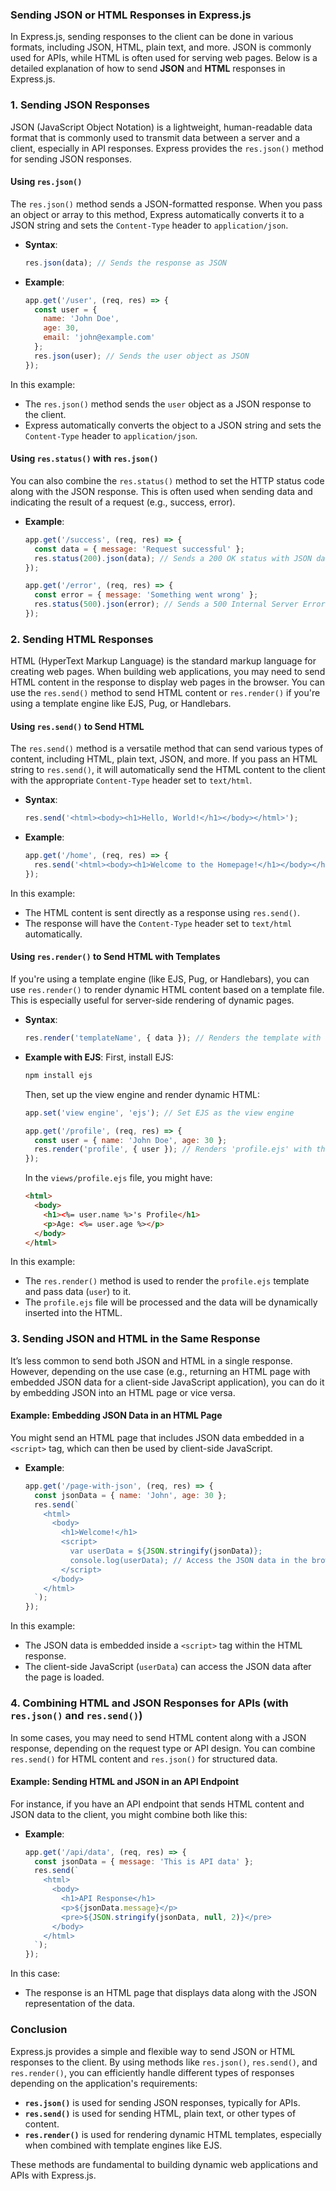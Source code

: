 ### **Sending JSON or HTML Responses in Express.js**

In Express.js, sending responses to the client can be done in various formats, including JSON, HTML, plain text, and more. JSON is commonly used for APIs, while HTML is often used for serving web pages. Below is a detailed explanation of how to send **JSON** and **HTML** responses in Express.js.

### **1. Sending JSON Responses**

JSON (JavaScript Object Notation) is a lightweight, human-readable data format that is commonly used to transmit data between a server and a client, especially in API responses. Express provides the `res.json()` method for sending JSON responses.

#### **Using `res.json()`**

The `res.json()` method sends a JSON-formatted response. When you pass an object or array to this method, Express automatically converts it to a JSON string and sets the `Content-Type` header to `application/json`.

- **Syntax**:
  ```javascript
  res.json(data); // Sends the response as JSON
  ```

- **Example**:
  ```javascript
  app.get('/user', (req, res) => {
    const user = {
      name: 'John Doe',
      age: 30,
      email: 'john@example.com'
    };
    res.json(user); // Sends the user object as JSON
  });
  ```

In this example:
- The `res.json()` method sends the `user` object as a JSON response to the client.
- Express automatically converts the object to a JSON string and sets the `Content-Type` header to `application/json`.

#### **Using `res.status()` with `res.json()`**

You can also combine the `res.status()` method to set the HTTP status code along with the JSON response. This is often used when sending data and indicating the result of a request (e.g., success, error).

- **Example**:
  ```javascript
  app.get('/success', (req, res) => {
    const data = { message: 'Request successful' };
    res.status(200).json(data); // Sends a 200 OK status with JSON data
  });

  app.get('/error', (req, res) => {
    const error = { message: 'Something went wrong' };
    res.status(500).json(error); // Sends a 500 Internal Server Error with JSON data
  });
  ```

### **2. Sending HTML Responses**

HTML (HyperText Markup Language) is the standard markup language for creating web pages. When building web applications, you may need to send HTML content in the response to display web pages in the browser. You can use the `res.send()` method to send HTML content or `res.render()` if you're using a template engine like EJS, Pug, or Handlebars.

#### **Using `res.send()` to Send HTML**

The `res.send()` method is a versatile method that can send various types of content, including HTML, plain text, JSON, and more. If you pass an HTML string to `res.send()`, it will automatically send the HTML content to the client with the appropriate `Content-Type` header set to `text/html`.

- **Syntax**:
  ```javascript
  res.send('<html><body><h1>Hello, World!</h1></body></html>');
  ```

- **Example**:
  ```javascript
  app.get('/home', (req, res) => {
    res.send('<html><body><h1>Welcome to the Homepage!</h1></body></html>');
  });
  ```

In this example:
- The HTML content is sent directly as a response using `res.send()`.
- The response will have the `Content-Type` header set to `text/html` automatically.

#### **Using `res.render()` to Send HTML with Templates**

If you're using a template engine (like EJS, Pug, or Handlebars), you can use `res.render()` to render dynamic HTML content based on a template file. This is especially useful for server-side rendering of dynamic pages.

- **Syntax**:
  ```javascript
  res.render('templateName', { data }); // Renders the template with the provided data
  ```

- **Example with EJS**:
  First, install EJS:
  ```bash
  npm install ejs
  ```

  Then, set up the view engine and render dynamic HTML:
  ```javascript
  app.set('view engine', 'ejs'); // Set EJS as the view engine

  app.get('/profile', (req, res) => {
    const user = { name: 'John Doe', age: 30 };
    res.render('profile', { user }); // Renders 'profile.ejs' with the user data
  });
  ```

  In the `views/profile.ejs` file, you might have:
  ```html
  <html>
    <body>
      <h1><%= user.name %>'s Profile</h1>
      <p>Age: <%= user.age %></p>
    </body>
  </html>
  ```

In this example:
- The `res.render()` method is used to render the `profile.ejs` template and pass data (`user`) to it.
- The `profile.ejs` file will be processed and the data will be dynamically inserted into the HTML.

### **3. Sending JSON and HTML in the Same Response**

It’s less common to send both JSON and HTML in a single response. However, depending on the use case (e.g., returning an HTML page with embedded JSON data for a client-side JavaScript application), you can do it by embedding JSON into an HTML page or vice versa.

#### **Example: Embedding JSON Data in an HTML Page**

You might send an HTML page that includes JSON data embedded in a `<script>` tag, which can then be used by client-side JavaScript.

- **Example**:
  ```javascript
  app.get('/page-with-json', (req, res) => {
    const jsonData = { name: 'John', age: 30 };
    res.send(`
      <html>
        <body>
          <h1>Welcome!</h1>
          <script>
            var userData = ${JSON.stringify(jsonData)};
            console.log(userData); // Access the JSON data in the browser
          </script>
        </body>
      </html>
    `);
  });
  ```

In this example:
- The JSON data is embedded inside a `<script>` tag within the HTML response.
- The client-side JavaScript (`userData`) can access the JSON data after the page is loaded.

### **4. Combining HTML and JSON Responses for APIs (with `res.json()` and `res.send()`)**

In some cases, you may need to send HTML content along with a JSON response, depending on the request type or API design. You can combine `res.send()` for HTML content and `res.json()` for structured data.

#### **Example: Sending HTML and JSON in an API Endpoint**

For instance, if you have an API endpoint that sends HTML content and JSON data to the client, you might combine both like this:

- **Example**:
  ```javascript
  app.get('/api/data', (req, res) => {
    const jsonData = { message: 'This is API data' };
    res.send(`
      <html>
        <body>
          <h1>API Response</h1>
          <p>${jsonData.message}</p>
          <pre>${JSON.stringify(jsonData, null, 2)}</pre>
        </body>
      </html>
    `);
  });
  ```

In this case:
- The response is an HTML page that displays data along with the JSON representation of the data.

### **Conclusion**

Express.js provides a simple and flexible way to send JSON or HTML responses to the client. By using methods like `res.json()`, `res.send()`, and `res.render()`, you can efficiently handle different types of responses depending on the application's requirements:

- **`res.json()`** is used for sending JSON responses, typically for APIs.
- **`res.send()`** is used for sending HTML, plain text, or other types of content.
- **`res.render()`** is used for rendering dynamic HTML templates, especially when combined with template engines like EJS.

These methods are fundamental to building dynamic web applications and APIs with Express.js.